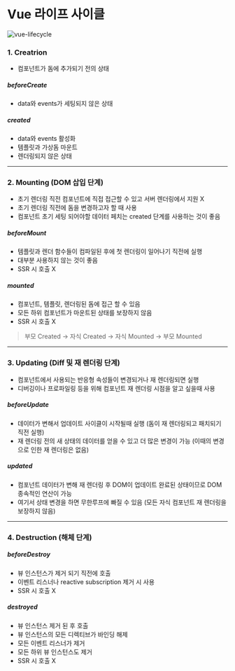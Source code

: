 # Vue 라이프 사이클

![vue-lifecycle](https://kr.vuejs.org/images/lifecycle.png)


### 1. Creatrion

- 컴포넌트가 돔에 추가되기 전의 상태

##### beforeCreate

- data와 events가 세팅되지 않은 상태

##### created

- data와 events 활성화
- 템플릿과 가상돔 마운트
- 렌더링되지 않은 상태


---
### 2. Mounting (DOM 삽입 단계)

- 초기 렌더링 직전 컴포넌트에 직접 접근할 수 있고 서버 렌더링에서 지원 X
- 초기 렌더링 직전에 돔을 변경하고자 할 때 사용
- 컴포넌트 초기 세팅 되어야할 데이터 페치는 created 단계를 사용하는 것이 좋음

##### beforeMount

- 템플릿과 렌더 함수들이 컴파일된 후에 첫 렌더링이 일어나기 직전에 실행
- 대부분 사용하지 않는 것이 좋음 
- SSR 시 호출 X

##### mounted

- 컴포넌트, 템플릿, 렌더링된 돔에 접근 할 수 있음
- 모든 하위 컴포넌트가 마운트된 상태를 보장하지 않음
- SSR 시 호출 X

> 부모 Created -> 자식 Created -> 자식 Mounted -> 부모 Mounted


---
### 3. Updating (Diff 및 재 렌더링 단계)

- 컴포넌트에서 사용되는 반응형 속성들이 변경되거나 재 렌더링되면 실행
- 디버깅이나 프로파일링 등을 위해 컴포넌트 재 렌더링 시점을 알고 싶을때 사용

##### beforeUpdate

- 데이터가 변해서 업데이트 사이클이 시작될때 실행 (돔이 재 렌더링되고 패치되기 직전 실행)
- 재 렌더링 전의 새 상태의 데이터를 얻을 수 있고 더 많은 변경이 가능 (이때의 변경으로 인한 재 렌더링은 없음)

##### updated

- 컴포넌트 데이터가 변해 재 렌더링 후 DOM이 업데이트 완료된 상태이므로 DOM 종속적인 연산이 가능
- 여기서 상태 변경을 하면 무한루프에 빠질 수 있음 (모든 자식 컴포넌트 재 렌더링을 보장하지 않음)


---
### 4. Destruction (해체 단계)


##### beforeDestroy

- 뷰 인스턴스가 제거 되기 직전에 호출
- 이벤트 리스너나 reactive subscription 제거 시 사용
- SSR 시 호출 X

##### destroyed

- 뷰 인스턴스 제거 된 후 호출
- 뷰 인스턴스의 모든 디렉티브가 바인딩 해제
- 모든 이벤트 리스너가 제거
- 모든 하위 뷰 인스턴스도 제거
- SSR 시 호출 X






